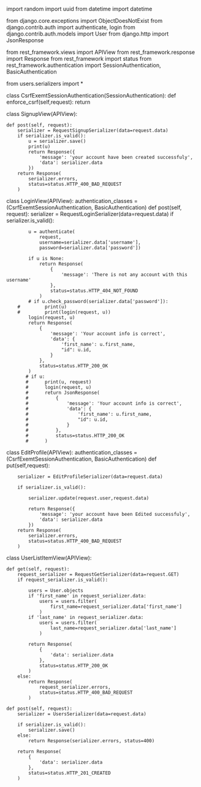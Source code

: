 import random
import uuid
from datetime import datetime

from django.core.exceptions import ObjectDoesNotExist
from django.contrib.auth import authenticate, login
from django.contrib.auth.models import User
from django.http import JsonResponse

from rest_framework.views import APIView
from rest_framework.response import Response
from rest_framework import status
from rest_framework.authentication import SessionAuthentication, BasicAuthentication

from users.serializers import *


class CsrfExemtSessionAuthentication(SessionAuthentication):
    def enforce_csrf(self,request):
        return


class SignupView(APIView):

    def post(self, request):
        serializer = RequestSignupSerializer(data=request.data)
        if serializer.is_valid():
            u = serializer.save()
            print(u)
            return Response({
                'message': 'your account have been created successfuly',
                'data': serializer.data
            })
        return Response(
            serializer.errors,
            status=status.HTTP_400_BAD_REQUEST
        )


class LoginView(APIView):
    authentication_classes = (CsrfExemtSessionAuthentication, BasicAuthentication)
    def post(self, request):
        serializer = RequestLoginSerializer(data=request.data)
        if serializer.is_valid():

            u = authenticate(
                request,
                username=serializer.data['username'],
                password=serializer.data['password'])

            if u is None:
                return Response(
                    {
                        'message': 'There is not any account with this username'
                    },
                    status=status.HTTP_404_NOT_FOUND
                )
            # if u.check_password(serializer.data['password']):
        #         print(u)
        #         print(login(request, u))
            login(request, u)
            return Response(
                {
                    'message': 'Your account info is correct',
                    'data': {
                        'first_name': u.first_name,
                        "id": u.id,
                    }
                },
                status=status.HTTP_200_OK
            )
           # if u:
           #      print(u, request)
           #      login(request, u)
           #      return JsonResponse(
           #          {
           #              'message': 'Your account info is correct',
           #              'data': {
           #                  'first_name': u.first_name,
           #                  "id": u.id,
           #              }
           #          },
           #          status=status.HTTP_200_OK
           #      )


class EditProfile(APIView):
    authentication_classes = (CsrfExemtSessionAuthentication, BasicAuthentication)
    def put(self,request):

        serializer = EditProfileSerializer(data=request.data)

        if serializer.is_valid():

            serializer.update(request.user,request.data)

            return Response({
                'message': 'your account have been Edited successfuly',
                'data': serializer.data
            })
        return Response(
            serializer.errors,
            status=status.HTTP_400_BAD_REQUEST
        )


class UserListItemView(APIView):

    def get(self, request):
        request_serializer = RequestGetSerializer(data=request.GET)
        if request_serializer.is_valid():

            users = User.objects
            if 'first_name' in request_serializer.data:
                users = users.filter(
                    first_name=request_serializer.data['first_name']
                )
            if 'last_name' in request_serializer.data:
                users = users.filter(
                    last_name=request_serializer.data['last_name']
                )

            return Response(
                {
                    'data': serializer.data
                },
                status=status.HTTP_200_OK
            )
        else:
            return Response(
                request_serializer.errors,
                status=status.HTTP_400_BAD_REQUEST
            )

    def post(self, request):
        serializer = UsersSerializer(data=request.data)

        if serializer.is_valid():
            serializer.save()
        else:
            return Response(serializer.errors, status=400)

        return Response(
            {
                'data': serializer.data
            },
            status=status.HTTP_201_CREATED
        )

